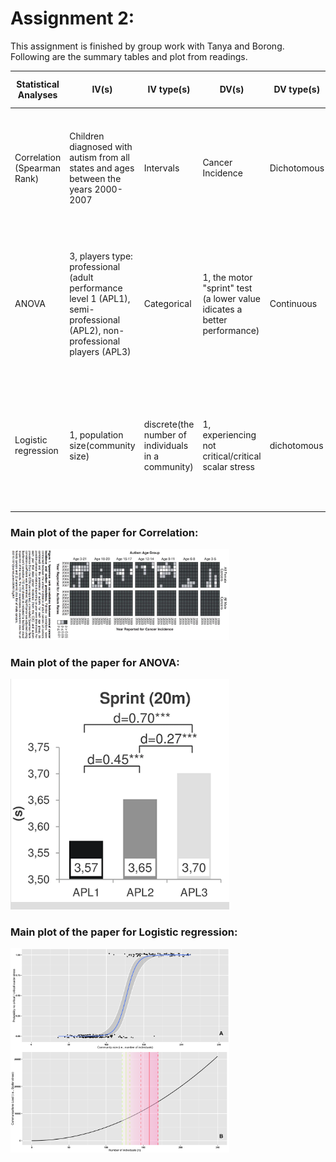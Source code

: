 # Assignment 2:
This assignment is finished by group work with Tanya and Borong. Following are the summary tables and plot from readings. 

| **Statistical Analyses**    | **IV(s)**                                                                                                                  | **IV type(s)**                                     | **DV(s)**                                                                | **DV type(s)** | **Control Var** | **Control Var type** | **Question to be answered**                                                                                                      | **_H0_**                                                                                                                                      | **alpha** | **link to paper**                                                                              |
|-----------------------------|----------------------------------------------------------------------------------------------------------------------------|----------------------------------------------------|--------------------------------------------------------------------------|----------------|-----------------|----------------------|----------------------------------------------------------------------------------------------------------------------------------|-----------------------------------------------------------------------------------------------------------------------------------------------|-----------|------------------------------------------------------------------------------------------------|
| Correlation (Spearman Rank) | Children diagnosed with autism from all states and ages between the years 2000-2007                                        | Intervals                                          | Cancer Incidence                                                         | Dichotomous    | None             | None                  | To determine if significant correlations exist between the prevalence of autism and the incidence of cancer.                     | There may be an association between autism and specific forms of cancer.                                                                      | 0.05      | [The Correlation between Rates of Cancer and Autism: An Exploratory Ecological Investigation](https://journals.plos.org/plosone/article?id=10.1371/journal.pone.0009372)                |
| ANOVA                       | 3, players type: professional (adult performance level 1 (APL1), semi-professional (APL2), non-professional players (APL3) | Categorical                                        | 1, the motor "sprint" test (a lower value idicates a better performance) | Continuous     | 0               | None                 | Does motor predictors’ prognostic relevance can provide reliable objective information about future potential of talented player | The motor "sprint" test score of players who reached higher-level APL >= The motor "sprint" test score of players who reached lower-level APL | 0.001     | [The influence of speed abilities and technical skills in early adolescence on adult success in soccer: A long-term prospective analysis using ANOVA and SEM approaches](https://journals.plos.org/plosone/article?id=10.1371/journal.pone.0182211)                      |
| Logistic regression         | 1, population size(community size)                                                                                         | discrete(the number of individuals in a community) | 1, experiencing not critical/critical scalar stress                      | dichotomous    | 1, None         | None                 | The relationship between the possibilities of experiencing a critical level of scalar stress and population sizes.               | There is no relationship between 'experiencing critical scalar stress' and 'population size'                                                  | 0.05      | [Modeling Group Size and Scalar Stress by Logistic Regression from an Archaeological Perspectivehttps](https://journals.plos.org/plosone/article?id=10.1371/journal.pone.0091510#pone-0091510-g005%7C) |


### Main plot of the paper for Correlation: 

<img src="../HW5_rs6431/correlation.png" width="350">

### Main plot of the paper for ANOVA: 

<img src="../HW5_rs6431/motor test.png" width="350">

### Main plot of the paper for Logistic regression: 

<img src="../HW5_rs6431/plosologistic.png" width="350">
